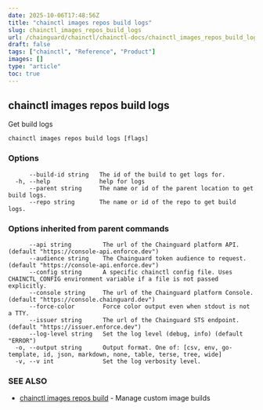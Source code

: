 ```yaml
---
date: 2025-10-06T17:48:56Z
title: "chainctl images repos build logs"
slug: chainctl_images_repos_build_logs
url: /chainguard/chainctl/chainctl-docs/chainctl_images_repos_build_logs/
draft: false
tags: ["chainctl", "Reference", "Product"]
images: []
type: "article"
toc: true
---
```

## chainctl images repos build logs

Get build logs

```
chainctl images repos build logs [flags]
```

### Options

```
      --build-id string   The id of the build to get logs for.
  -h, --help              help for logs
      --parent string     The name or id of the parent location to get build logs.
      --repo string       The name or id of the repo to get build logs.
```

### Options inherited from parent commands

```
      --api string         The url of the Chainguard platform API. (default "https://console-api.enforce.dev")
      --audience string    The Chainguard token audience to request. (default "https://console-api.enforce.dev")
      --config string      A specific chainctl config file. Uses CHAINCTL_CONFIG environment variable if a file is not passed explicitly.
      --console string     The url of the Chainguard platform Console. (default "https://console.chainguard.dev")
      --force-color        Force color output even when stdout is not a TTY.
      --issuer string      The url of the Chainguard STS endpoint. (default "https://issuer.enforce.dev")
      --log-level string   Set the log level (debug, info) (default "ERROR")
  -o, --output string      Output format. One of: [csv, env, go-template, id, json, markdown, none, table, terse, tree, wide]
  -v, --v int              Set the log verbosity level.
```

### SEE ALSO

* [chainctl images repos build](/chainguard/chainctl/chainctl-docs/chainctl_images_repos_build/)	 - Manage custom image builds

